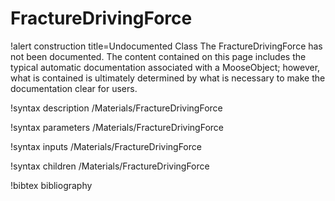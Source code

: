 # FractureDrivingForce

!alert construction title=Undocumented Class
The FractureDrivingForce has not been documented. The content contained on this page includes the
typical automatic documentation associated with a MooseObject; however, what is contained is
ultimately determined by what is necessary to make the documentation clear for users.

!syntax description /Materials/FractureDrivingForce

!syntax parameters /Materials/FractureDrivingForce

!syntax inputs /Materials/FractureDrivingForce

!syntax children /Materials/FractureDrivingForce

!bibtex bibliography
